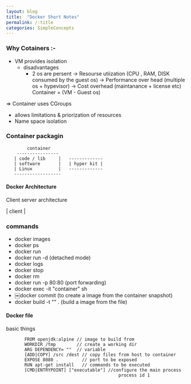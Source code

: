 ```yaml
---
layout: blog 
title:  "Docker Short Notes"
permalink: /:title
categories: SimpleConcepts
---
```


### Why Cotainers :-
- VM provides isolation
  - disadvantages 
    - 2 os are persent
      -> Resourse utiization (CPU , RAM, DISK consumed by the guest os)
      -> Performance over head (multiple os + hypevisor)
      -> Cost overhead (maintanance + license etc)
Container = (VM - Guest os)

=> Container uses CGroups 
- allows limitations & priorization of resources
- Name space isolation

### Container packagin
```
        container
    ----------------
   | code / lib     |   -------------
   | software       |   | hyper kit |
   | Linux          |   -------------
   ------------------ 

```
#### Docker Architecture 
Client server architecture
    
| client | ![]()

### commands
 - docker images
 - docker ps
 - docker run
 - docker run -d (detached mode)
 - docker logs
 - docker stop
 - docker rm
 - docker run -p 80:80 (port forwarding)
 - docker exec -it "container" sh
 - ￼docker commit (to create a image from the container snapshot)
 - docker build -t "" . (build a image from the file)

 #### Docker file
 basic things

 ```
        FROM openjdk:alpine // image to build from
        WORKDIR /tmp        // create a working dir
        ARG DEPENDENCY= ""  // variable
        [ADD|COPY] /src /dest // copy files from host to container
        EXPOSE 8080 .         // port to be exposed
        RUN apt-get install   // commands to be executed
        [CMD|ENTRYPOINT] ["executable"] //configure the main process 
                                            process id 1

 ```
